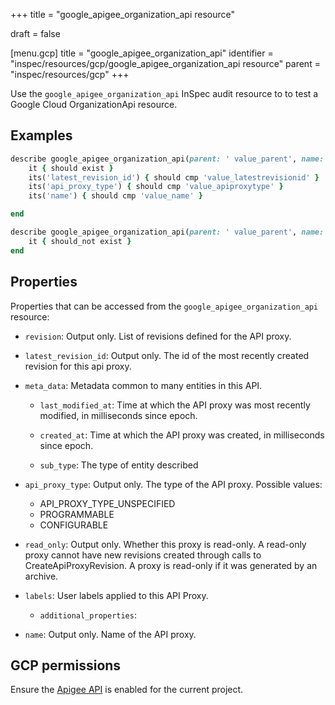 +++
title = "google_apigee_organization_api resource"

draft = false


[menu.gcp]
title = "google_apigee_organization_api"
identifier = "inspec/resources/gcp/google_apigee_organization_api resource"
parent = "inspec/resources/gcp"
+++

Use the `google_apigee_organization_api` InSpec audit resource to to test a Google Cloud OrganizationApi resource.

## Examples

```ruby
describe google_apigee_organization_api(parent: ' value_parent', name: ' value_name') do
	it { should exist }
	its('latest_revision_id') { should cmp 'value_latestrevisionid' }
	its('api_proxy_type') { should cmp 'value_apiproxytype' }
	its('name') { should cmp 'value_name' }

end

describe google_apigee_organization_api(parent: ' value_parent', name: "does_not_exit") do
	it { should_not exist }
end
```

## Properties

Properties that can be accessed from the `google_apigee_organization_api` resource:


  * `revision`: Output only. List of revisions defined for the API proxy.

  * `latest_revision_id`: Output only. The id of the most recently created revision for this api proxy.

  * `meta_data`: Metadata common to many entities in this API.

    * `last_modified_at`: Time at which the API proxy was most recently modified, in milliseconds since epoch.

    * `created_at`: Time at which the API proxy was created, in milliseconds since epoch.

    * `sub_type`: The type of entity described

  * `api_proxy_type`: Output only. The type of the API proxy.
  Possible values:
    * API_PROXY_TYPE_UNSPECIFIED
    * PROGRAMMABLE
    * CONFIGURABLE

  * `read_only`: Output only. Whether this proxy is read-only. A read-only proxy cannot have new revisions created through calls to CreateApiProxyRevision. A proxy is read-only if it was generated by an archive.

  * `labels`: User labels applied to this API Proxy.

    * `additional_properties`:

  * `name`: Output only. Name of the API proxy.


## GCP permissions

Ensure the [Apigee API](https://console.cloud.google.com/apis/library/apigee.googleapis.com/) is enabled for the current project.
